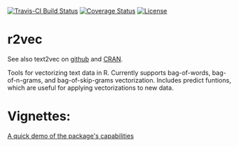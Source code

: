 [![Travis-CI Build Status](https://travis-ci.org/zachmayer/r2vec.svg?branch=master)](https://travis-ci.org/zachmayer/r2vec)
[![Coverage Status](https://coveralls.io/repos/zachmayer/r2vec/badge.svg?branch=master&service=github)](https://coveralls.io/github/zachmayer/r2vec?branch=master)
[![License](http://img.shields.io/:license-mit-blue.svg?style=flat)](http://badges.mit-license.org)

# r2vec
See also text2vec on [github](https://github.com/dselivanov/text2vec) and [CRAN](https://cran.rstudio.com/web/packages/text2vec/index.html).

Tools for vectorizing text data in R.  Currently supports bag-of-words, bag-of-n-grams, and bag-of-skip-grams vectorization.  Includes predict funtions, which are useful for applying vectorizations to new data.

# Vignettes:
[A quick demo of the package's capabilities](https://cdn.rawgit.com/zachmayer/r2vec/master/inst/doc/Demo.html)
